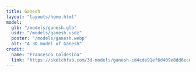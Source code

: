 ```yaml
---
title: Ganesh
layout: "layouts/home.html"
model:
  glb: "/models/ganesh.glb"
  usdz: "/models/ganesh.usdz"
  poster: "/models/ganesh.webp"
  alt: "A 3D model of Ganesh"
credit:
  name: "Francesco Coldesina"
  link: "https://sketchfab.com/3d-models/ganesh-cd4cde91ef6d409e8dd6ecd8a0cab101"
---
```


<!-- FIXME: Check scale of the glb model on android devices -->
